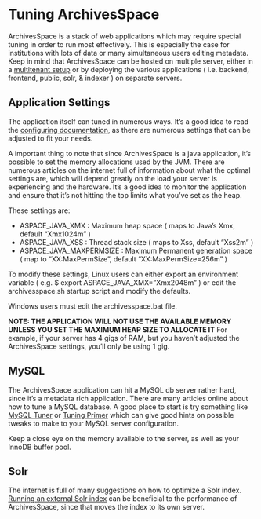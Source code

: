 # Tuning ArchivesSpace

ArchivesSpace is a stack of web applications which may require special tuning in order to run most effectively. This is especially the case for institutions with lots of data or many simultaneous users editing metadata.
Keep in mind that ArchivesSpace can be hosted on multiple server, either in a [multitenant setup](https://github.com/archivesspace/archivesspace/blob/master/clustering/CLUSTERING_README.md) or by deploying the various applications ( i.e. backend, frontend, public, solr, & indexer ) on separate servers.

## Application Settings

The application itself can tuned in numerous ways. It’s a good idea to read the [configuring documentation](http://archivesspace.github.io/archivesspace/user/configuring-archivesspace/), as there are numerous settings that can be adjusted to fit your needs.

A important thing to note that since ArchivesSpace is a java application, it’s possible to set the memory allocations used by the JVM. There are numerous articles on the internet full of information about what the optimal settings are, which will depend greatly on the load your server is experiencing and the hardware. It’s a good idea to monitor the application and ensure that it’s not hitting the top limits what you’ve set as the heap.

These settings are:

*   ASPACE_JAVA_XMX : Maximum heap space ( maps to Java’s Xmx, default “Xmx1024m” )
*   ASPACE_JAVA_XSS : Thread stack size ( maps to Xss, default “Xss2m” )
*   ASPACE_JAVA_MAXPERMSIZE : Maximum Permanent generation space ( map to “XX:MaxPermSize”, default “XX:MaxPermSize=256m” )

To modify these settings, Linux users can either export an environment variable ( e.g. $ export ASPACE_JAVA_XMX=”Xmx2048m” ) or edit the archivesspace.sh startup script and modify the defaults.

Windows users must edit the archivesspace.bat file.

**NOTE: THE APPLICATION WILL NOT USE THE AVAILABLE MEMORY UNLESS YOU SET THE MAXIMUM HEAP SIZE TO ALLOCATE IT** For example, if your server has 4 gigs of RAM, but you haven’t adjusted the ArchivesSpace settings, you’ll only be using 1 gig.

## MySQL

The ArchivesSpace application can hit a MySQL db server rather hard, since it’s a metadata rich application. There are many articles online about how to tune a MySQL database. A good place to start is try something like [MySQL Tuner](http://mysqltuner.com/) or [Tuning Primer](https://rtcamp.com/tutorials/mysql/tuningprimer/) which can give good hints on possible tweaks to make to your MySQL server configuration.

Keep a close eye on the memory available to the server, as well as your InnoDB buffer pool.

## Solr

The internet is full of many suggestions on how to optimize a Solr index. [Running an external Solr index](http://archivesspace.github.io/archivesspace/user/running-archivesspace-with-external-solr/) can be beneficial to the performance of ArchivesSpace, since that moves the index to its own server.
